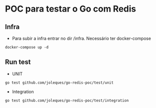# POC para testar o Go com Redis

## Infra

- Para subir a infra entrar no dir /infra. Necessário ter docker-compose
```
docker-compose up -d 
```

## Run test


- UNIT
 ``` 
 go test github.com/joleques/go-redis-poc/test/unit
 ``` 

- Integration

``` 
go test github.com/joleques/go-redis-poc/test/integration
```